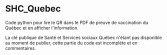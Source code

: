 # SHC_Quebec
Code python pour lire le QR dans le PDF de preuve de vaccination du Québec et en afficher l'information. 

La clé publique de Santé et Services sociaux Québec n'étant pas disponible au moment de publier, cette partie du code est incomplète et en commentaires.
